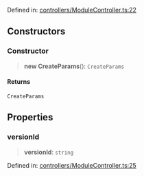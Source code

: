 Defined in: [controllers/ModuleController.ts:22](https://github.com/continuousactivelearning/cal/blob/30fc76483b4a27a3eb2e18b9977ba472853191ce/backend/src/modules/courses/controllers/ModuleController.ts#L22)

## Constructors

### Constructor

> **new CreateParams**(): `CreateParams`

#### Returns

`CreateParams`

## Properties

### versionId

> **versionId**: `string`

Defined in: [controllers/ModuleController.ts:25](https://github.com/continuousactivelearning/cal/blob/30fc76483b4a27a3eb2e18b9977ba472853191ce/backend/src/modules/courses/controllers/ModuleController.ts#L25)
